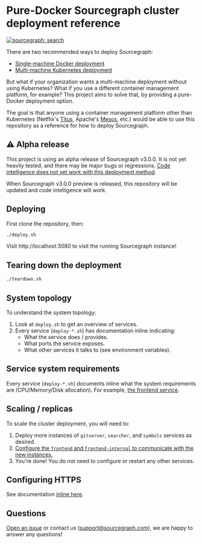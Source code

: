 # Pure-Docker Sourcegraph cluster deployment reference

[![sourcegraph: search](https://img.shields.io/badge/sourcegraph-search-brightgreen.svg)](https://sourcegraph.com/github.com/sourcegraph/deploy-sourcegraph-docker)

There are two recommended ways to deploy Sourcegraph:

- [Single-machine Docker deployment](https://docs.sourcegraph.com/admin/install/docker)
- [Multi-machine Kubernetes deployment](https://docs.sourcegraph.com/admin/install/kubernetes_cluster)

But what if your organization wants a multi-machine deployment without using Kubernetes? What if you use a different container management platform, for example? This project aims to solve that, by providing a pure-Docker deployment option.

The goal is that anyone using a container management platform other than Kubernetes (Netflix's [Titus](https://netflix.github.io/titus/), Apache's [Mesos](http://mesos.apache.org/documentation/latest/docker-containerizer/), etc.) would be able to use this repository as a reference for how to deploy Sourcegraph.

## ⚠️ Alpha release

This project is using an alpha release of Sourcegraph v3.0.0. It is not yet heavily tested, and there may be major bugs or regressions. [Code intelligence does not yet work with this deployment method](https://github.com/sourcegraph/deploy-sourcegraph-docker/issues/2).

When Sourcegraph v3.0.0 preview is released, this repository will be updated and code intelligence will work.

## Deploying

First clone the repository, then:

```bash
./deploy.sh
```

Visit http://localhost:3080 to visit the running Sourcegraph instance!

## Tearing down the deployment

```bash
./teardown.sh
```

## System topology

To understand the system topology:

1. Look at `deploy.sh` to get an overview of services.
2. Every service (`deploy-*.sh`) has documentation inline indicating:
    - What the service does / provides.
    - What ports the service exposes.
    - What other services it talks to (see environment variables).

## Service system requirements

Every service (`deploy-*.sh`) documents inline what the system requirements are (CPU/Memory/Disk allocation). For example, [the frontend service](https://github.com/sourcegraph/deploy-sourcegraph-docker/blob/f01b97a397138dd76e5f5ed45b2574b9a2e70cd1/deploy-frontend.sh#L6-L9).

## Scaling / replicas

To scale the cluster deployment, you will need to:

1. Deploy more instances of `gitserver`, `searcher`, and `symbols` services as desired.
2. [Configure the `frontend` and `frontend-internal` to communicate with the new instances.](https://github.com/sourcegraph/deploy-sourcegraph-docker/blob/f01b97a397138dd76e5f5ed45b2574b9a2e70cd1/deploy-frontend.sh#L31-L34)
3. You're done! You do not need to configure or restart any other services.

## Configuring HTTPS

See documentation [inline here](https://github.com/sourcegraph/deploy-sourcegraph-docker/blob/f01b97a397138dd76e5f5ed45b2574b9a2e70cd1/deploy-frontend.sh#L26-L29).

## Questions

[Open an issue](https://github.com/sourcegraph/deploy-sourcegraph-docker/issues/new) or contact us (support@sourcegraph.com), we are happy to answer any questions!
